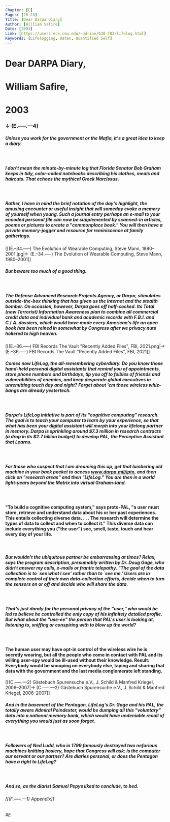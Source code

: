 ```yaml
---
Chapter: [E]
Pages: [28-23]
Title: [Dear Darpa Diary]
Author: [William Safire]
Date: [2003]
Link: [https://users.ece.cmu.edu/~adrian/630-f03/lifelog.html]
Keywords: [Lifelogging, Daten, Quantified Self]
---
```


# Dear DARPA Diary, 
# William Safire, 
# 2003
### ↓ (E.–––.––4)

##### Unless you work for the government or the Mafia, it's a great idea to keep a diary.
&nbsp;
##### I don't mean the minute-by-minute log that Florida Senator Bob Graham keeps in tidy, color-coded notebooks describing his clothes, meals and haircuts. That echoes the mythical Greek Narcissus.
&nbsp;
##### Rather, I have in mind the brief notation of the day's highlight, the amusing encounter or useful insight that will someday evoke a memory of yourself when young. Such a journal entry perhaps an e-mail to your encoded personal file can now be supplemented by scanned-in articles, poems or pictures to create a "commonplace book." You will then have a private memory-jogger and resource for reminiscence at family gatherings. 
[[(E.–34.–––) The Evolution of Wearable Computing, Steve Mann, 1980–2001.jpg|← (E.–34.–––) The Evolution of Wearable Computing, Steve Mann, 1980–2001]]
&nbsp;
##### But beware too much of a good thing.
&nbsp;
##### The Defense Advanced Research Projects Agency, or Darpa, stimulates outside-the-box thinking that has given us the Internet and the stealth bomber. On occasion, however, Darpa goes off half-cocked. Its Total (now Terrorist) Information Awareness plan to combine all commercial credit data and individual bank and academic records with F.B.I. and C.I.A. dossiers, which would have made every American's life an open book has been reined in somewhat by Congress after we privacy nuts hollered to high heaven.
[[(E.–36.–––) FBI Records The Vault "Recently Added Files", FBI, 2021.png|→ (E.–36.–––) FBI Records The Vault "Recently Added Files", FBI, 2021]]
&nbsp;
##### Comes now LifeLog, the all-remembering cyberdiary. Do you know those hand-held personal digital assistants that remind you of appointments, store phone numbers and birthdays, tip you off to foibles of friends and vulnerabilities of enemies, and keep desperate global executives in unremitting touch day and night? Forget about 'em those wireless whiz-bangs are already yestertech.
&nbsp;
##### Darpa's LifeLog initiative is part of its "cognitive computing" research. The goal is to teach your computer to learn by your experience, so that what has been your digital assistant will morph into your lifelong partner in memory. Darpa is sprinkling around $7.3 million in research contracts (a drop in its $2.7 billion budget) to develop PAL, the Perceptive Assistant that Learns.
&nbsp;
##### For those who suspect that I am dreaming this up, get that lumbering old machine in your back pocket to access www.darpa.mil/ipto, and then click on "research areas" and then "LifeLog." You are then in a world light-years beyond the Matrix into virtual Graham-land.
&nbsp;
#### "To build a cognitive computing system," says proto-PAL, "a user must store, retrieve and understand data about his or her past experiences. This entails collecting diverse data. . . . The research will determine the types of data to collect and when to collect it." This diverse data can include everything you ("the user") see, smell, taste, touch and hear every day of your life.
&nbsp;
##### But wouldn't the ubiquitous partner be embarrassing at times? Relax, says the program description, presumably written by Dr. Doug Gage, who didn't answer my calls, e-mails or frantic telepathy. "The goal of the data collection is to \`see what I see' rather than to \`see me.' Users are in complete control of their own data-collection efforts, decide when to turn the sensors on or off and decide who will share the data.
&nbsp;
##### That's just dandy for the personal privacy of the "user," who would be led to believe he controlled the only copy of his infinitely detailed profile. But what about the "use-ee" the person that PAL's user is looking at, listening to, sniffing or conspiring with to blow up the world?
&nbsp;
#### The human user may have opt-in control of the wireless wire he is secretly wearing, but all the people who come in contact with PAL and its willing user-spy would be ill-used without their knowledge. Result: Everybody would be snooping on everybody else, taping and sharing that data with the government and the last media conglomerate left standing.
[[(C.–––.––2) Gästebuch Spurensuche e.V., J. Schild & Manfred Kriegel, 2006–2007|→ (C.–––.––2) Gästebuch Spurensuche e.V., J. Schild & Manfred Kriegel, 2006–2007]]
&nbsp;
##### And in the basement of the Pentagon, LifeLog's Dr. Gage and his PAL, the totally aware Admiral Poindexter, would be dumping all this "voluntary" data into a national memory bank, which would have undeniable recall of everything you would just as soon forget.
&nbsp;
##### Followers of Ned Ludd, who in 1799 famously destroyed two nefarious machines knitting hosiery, hope that Congress will ask: is the computer our servant or our partner? Are diaries personal, or does the Pentagon have a right to LifeLog?
&nbsp;
##### And so, as the diarist Samuel Pepys liked to conclude, to bed.

###### [[(F.–––.––1) Appendix]]
###### #E